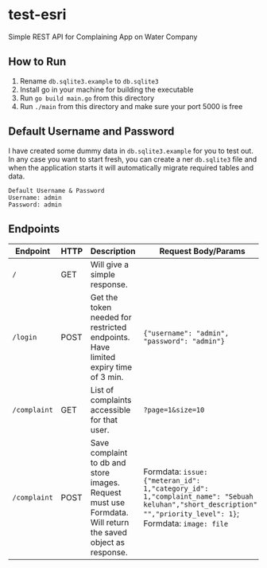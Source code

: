 # test-esri
Simple REST API for Complaining App on Water Company

## How to Run
1. Rename `db.sqlite3.example` to `db.sqlite3`
2. Install go in your machine for building the executable
3. Run `go build main.go` from this directory
4. Run `./main` from this directory and make sure your port 5000 is free

## Default Username and Password
I have created some dummy data in `db.sqlite3.example` for you to test out. In any case you want to start fresh, you can create a ner `db.sqlite3` file and when the application starts it will automatically migrate required tables and data.
```
Default Username & Password
Username: admin
Password: admin
```

## Endpoints

| Endpoint      | HTTP   | Description  | Request Body/Params | Response Body|
| ------------- | ------ | ---------------------- | ---------------------------------------------------------------- |----|
| `/`    | GET    | Will give a simple response.|  |`{"message": "pong"}`|
| `/login`    | POST    | Get the token needed for restricted endpoints. Have limited expiry time of 3 min.| `{"username": "admin", "password": "admin"}` |`{"data": "eyJhbGciOiJIUzI1NiIsI"}`|
| `/complaint`    | GET    | List of complaints accessible for that user.| `?page=1&size=10` |`{"data": [{"id": 1, "user_id": 1, "meteran_id": 2}]}`|
| `/complaint`    | POST    | Save complaint to db and store images. Request must use Formdata. Will return the saved object as response.| Formdata: `issue: {"meteran_id": 1,"category_id": 1,"complaint_name": "Sebuah keluhan","short_description": "","priority_level": 1}`; Formdata: `image: file` |`{"data": {"id": 1, "user_id": 1, "meteran_id": 2}}`|

